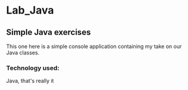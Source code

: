 # Lab_Java
## Simple Java exercises

This one here is a simple console application containing my take on our Java classes.

### Technology used:
Java, that's really it

